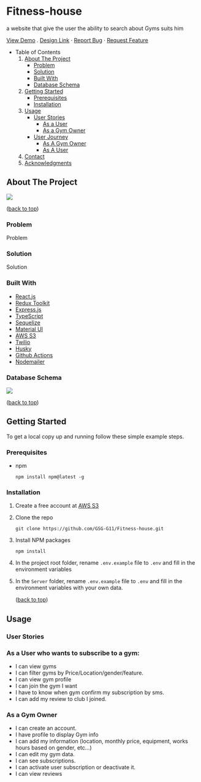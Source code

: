 # Fitness-house
a website that give the user the ability to search about Gyms suits him

[View Demo](https://fit-house.herokuapp.com/) . [Design Link](https://www.figma.com/file/qGg34gxhl1FXBYBlldKiYy/%D8%AA%D9%85%D8%B1%D9%8A%D9%86) · [Report Bug](https://github.com/GSG-G11/Fitness-house/issues) · [Request Feature](https://github.com/GSG-G11/Fitness-house/issues)

- Table of Contents
    1. [About The Project](about:blank#about-the-project)
        - [Problem](about:blank#problem)
        - [Solution](about:blank#solution)
        - [Built With](about:blank#built-with)
        - [Database Schema](about:blank#database-schema)
    2. [Getting Started](about:blank#getting-started)
        - [Prerequisites](about:blank#prerequisites)
        - [Installation](about:blank#installation)
    3. [Usage](about:blank#usage)
        - [User Stories](about:blank#user-stories)
            - [As a User](about:blank#user-stories)
            - [As a Gym Owner](about:blank#Gym_Owner-stories)
        - [User Journey](about:blank#user-journey)
            - [As A Gym Owner](about:blank#user-journey)
            - [As A User](about:blank#Gym_Owner-journey)
    4. [Contact](about:blank#contact)
    5. [Acknowledgments](about:blank#acknowledgments)
## About The Project

![](https://i.imgur.com/aBY2TC6.png)

([back to top](about:blank#top))

### Problem

Problem

### Solution

Solution

### Built With

- [React.js](https://reactjs.org/)
- [Redux Toolkit](https://redux-toolkit.js.org/)
- [Express.js](https://expressjs.com/)
- [TypeScript](https://www.typescriptlang.org/docs/)
- [Sequelize](https://sequelize.org/)
- [Material UI](https://mui.com/)
- [AWS S3](https://aws.amazon.com/s3/)
- [Twilio](https://www.twilio.com/)
- [Husky](https://www.npmjs.com/package/husky)
- [Github Actions](https://github.com/GSG-G11/Fitness-house/actions)
- [Nodemailer](https://nodemailer.com)


### Database Schema

![](https://i.imgur.com/iCpRHGl.png)

([back to top](about:blank#top))

## Getting Started

To get a local copy up and running follow these simple example steps.

### Prerequisites

- npm
    
    ```
    npm install npm@latest -g
    ```
    

### Installation

1. Create a free account at [AWS S3](https://aws.amazon.com/s3/)
2. Clone the repo
    
    ```
    git clone https://github.com/GSG-G11/Fitness-house.git
    ```
    
3. Install NPM packages
    
    ```
    npm install
    ```
    
4. In the project root folder, rename `.env.example` file to `.env` and fill in the environment variables
    

    
5. In the `Server` folder, rename `.env.example` file to `.env` and fill in the environment variables with your own data.
    
    ([back to top](about:blank#top))
    
## Usage

### User Stories

### As a User who wants to subscribe to a gym:

- I can view gyms
- I can filter gyms by Price/Location/gender/feature.
- I can view gym profile
- I can join the gym I want
- I have to know when gym confirm my subscription by sms.
- I can add my review to club I joined.
### As a Gym Owner

- I can create an account.
- I have profile to display Gym info
- I can add my information (location, monthly price, equipment, works hours based on gender, etc...)
- I can edit my gym data.
- I can see subscriptions.
- I can activate user subscription or deactivate it.
- I can view reviews
    
